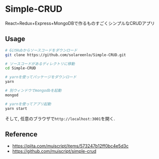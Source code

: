 # Simple-CRUD
React+Redux+Express+MongoDBで作るものすごくシンプルなCRUDアプリ

## Usage
```bash
# GitHubからソースコードをダウンロード
git clone https://github.com/solareenlo/Simple-CRUD.git

# ソースコードがあるディレクトリに移動
cd Simple-CRUD

# yarnを使ってパッケージをダウンロード
yarn

# 別ウィンドウでmongodbを起動
mongod

# yarnを使ってアプリ起動
yarn start
```
そして, 任意のブラウザで`http://localhost:3001`を開く.

## Reference
- https://qiita.com/muiscript/items/573247b12ff0bc4e5d3c
- https://github.com/muiscript/simple-crud
